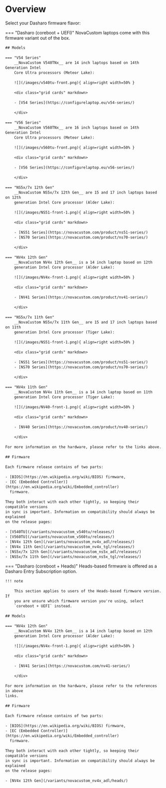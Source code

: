 # Overview

Select your Dasharo firmware flavor:

=== "Dasharo (coreboot + UEFI)"
    NovaCustom laptops come with this firmware variant out of the box.

    ## Models

    === "V54 Series"
        __NovaCustom V540TNx__ are 14 inch laptops based on 14th Generation Intel
        Core Ultra processors (Meteor Lake):

        ![](/images/v540tu-front.png){ align=right width=50% }

        <div class="grid cards" markdown>

        - [V54 Series](https://configurelaptop.eu/v54-series/)

        </div>

    === "V56 Series"
        __NovaCustom V560TNx__ are 16 inch laptops based on 14th Generation Intel
        Core Ultra processors (Meteor Lake):

        ![](/images/v560tu-front.png){ align=right width=50% }

        <div class="grid cards" markdown>

        - [V56 Series](https://configurelaptop.eu/v56-series/)

        </div>

    === "NS5x/7x 12th Gen"
        __NovaCustom NS5x/7x 12th Gen__ are 15 and 17 inch laptops based on 12th
        generation Intel Core processor (Alder Lake):

        ![](/images/NS51-front-1.png){ align=right width=50% }

        <div class="grid cards" markdown>

        - [NS51 Series](https://novacustom.com/product/ns51-series/)
        - [NS70 Series](https://novacustom.com/product/ns70-series/)

        </div>

    === "NV4x 12th Gen"
        __NovaCustom NV4x 12th Gen__ is a 14 inch laptop based on 12th
        generation Intel Core processor (Alder Lake):

        ![](/images/NV4x-front-1.png){ align=right width=50% }

        <div class="grid cards" markdown>

        - [NV41 Series](https://novacustom.com/product/nv41-series/)

        </div>

    === "NS5x/7x 11th Gen"
        __NovaCustom NS5x/7x 11th Gen__ are 15 and 17 inch laptops based on 11th
        generation Intel Core processor (Tiger Lake):

        ![](/images/NS51-front-1.png){ align=right width=50% }

        <div class="grid cards" markdown>

        - [NS51 Series](https://novacustom.com/product/ns51-series/)
        - [NS70 Series](https://novacustom.com/product/ns70-series/)

        </div>

    === "NV4x 11th Gen"
        __NovaCustom NV4x 11th Gen__ is a 14 inch laptop based on 11th
        generation Intel Core processor (Tiger Lake):

        ![](/images/NV40-front-1.png){ align=right width=50% }

        <div class="grid cards" markdown>

        - [NV40 Series](https://novacustom.com/product/nv40-series/)

        </div>

    For more information on the hardware, please refer to the links above.

    ## Firmware

    Each firmware release contains of two parts:

    - [BIOS](https://en.wikipedia.org/wiki/BIOS) firmware,
    - [EC (Embedded Controller)](https://en.wikipedia.org/wiki/Embedded_controller)
      firmware.

    They both interact with each other tightly, so keeping their compatible versions
    in sync is important. Information on compatibility should always be explained
    on the release pages:

    - [V540TU](/variants/novacustom_v540tu/releases/)
    - [V560TU](/variants/novacustom_v560tu/releases/)
    - [NV4x 12th Gen](/variants/novacustom_nv4x_adl/releases/)
    - [NV4x 11th Gen](/variants/novacustom_nv4x_tgl/releases/)
    - [NS5x/7x 12th Gen](/variants/novacustom_ns5x_adl/releases/)
    - [NS5x/7x 11th Gen](/variants/novacustom_ns5x_tgl/releases/)

=== "Dasharo (coreboot + Heads)"
    Heads-based firmware is offered as a Dasharo Entry Subscription option.

    !!! note

        This section applies to users of the Heads-based firmware version. If
        you are unsure which firmware version you're using, select
        `coreboot + UEFI` instead.

    ## Models

    === "NV4x 12th Gen"
        __NovaCustom NV4x 12th Gen__ is a 14 inch laptop based on 12th
        generation Intel Core processor (Alder Lake):

        ![](/images/NV4x-front-1.png){ align=right width=50% }

        <div class="grid cards" markdown>

        - [NV41 Series](https://novacustom.com/nv41-series/)

        </div>

    For more information on the hardware, please refer to the references in above
    links.

    ## Firmware

    Each firmware release contains of two parts:

    - [BIOS](https://en.wikipedia.org/wiki/BIOS) firmware,
    - [EC (Embedded Controller)](https://en.wikipedia.org/wiki/Embedded_controller)
      firmware.

    They both interact with each other tightly, so keeping their compatible versions
    in sync is important. Information on compatibility should always be explained
    on the release pages:

    - [NV4x 12th Gen](/variants/novacustom_nv4x_adl/heads/)
